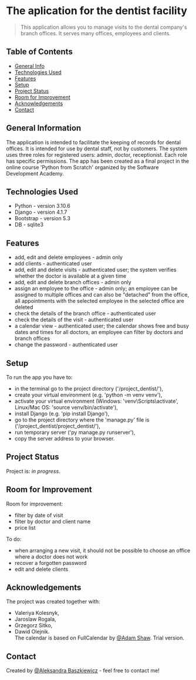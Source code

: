 # The aplication for the dentist facility
> This application allows you to manage visits to the dental company's branch offices. It serves many offices, employees and clients.

## Table of Contents
* [General Info](#general-information)
* [Technologies Used](#technologies-used)
* [Features](#features)
* [Setup](#setup)
* [Project Status](#project-status)
* [Room for Improvement](#room-for-improvement)
* [Acknowledgements](#acknowledgements)
* [Contact](#contact)


## General Information
The application is intended to facilitate the keeping of records for dental offices. It is intended for use by dental staff, not by customers.
The system uses three roles for registered users: admin, doctor, receptionist. Each role has specific permissions.
The app has been created as a final project in the online course 'Python from Scratch' organized by the Software Development Academy.


## Technologies Used
- Python - version 3.10.6
- Django - version 4.1.7
- Bootstrap - version 5.3
- DB - sqlite3


## Features
- add, edit and delete employees - admin only
- add clients - authenticated user
- add, edit and delete visits - authenticated user; the system verifies whether the doctor is available at a given time
- add, edit and delete branch offices - admin only
- assign an employee to the office - admin only; an employee can be assigned to multiple offices and can also be "detached" from the office, all appointments with the selected employee in the selected office are deleted
- check the details of the branch office - authenticated user
- check the details of the visit - authenticated user
- a calendar view - authenticated user; the calendar shows free and busy dates and times for all doctors, an employee can filter by doctors and branch offices
- change the password - authenticated user


## Setup
To run the app you have to: 
- in the terminal go to the project directory ('/project_dentist/'),
- create your virtual environment (e.g. 'python -m venv venv'),
- activate your virtual environment (Windows: 'venv\Scripts\activate', Linux/Mac OS: 'source venv/bin/activate'),
- install Django (e.g. 'pip install Django'),
- go to the project directory where the 'manage.py' file is ('/project_dentist/project_dentist/'),
- run temporary server ('py manage.py runserver'),
- copy the server address to your browser.


## Project Status
Project is: _in progress_.


## Room for Improvement
Room for improvement:
- filter by date of visit
- filter by doctor and client name
- price list

To do:
- when arranging a new visit, it should not be possible to choose an office where a doctor does not work
- recover a forgotten password
- edit and delete clients


## Acknowledgements
The project was created together with:
- Valeriya Kolesnyk,
- Jaroslaw Rogala,
- Grzegorz Sitko,
- Dawid Olejnik.  
The calendar is based on FullCalendar by [@Adam Shaw](https://arshaw.com/). Trial version.


## Contact
Created by [@Aleksandra Baszkiewicz](https://www.linkedin.com/in/abaszkiewicz/) - feel free to contact me!
